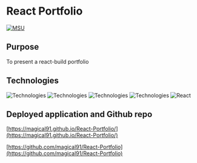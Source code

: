 # React Portfolio
[![MSU](https://img.shields.io/badge/MSU-Coding%20Bootcamp-green/)](https://bootcamp.msu.edu/)



## Purpose

To present a react-build portfolio

## Technologies

![Technologies](https://img.shields.io/badge/-Git-F05032?logo=Git&logoColor=white)
![Technologies](https://img.shields.io/badge/-JavaScript-007396?logo=JavaScript&logoColor=white)
![Technologies](https://img.shields.io/badge/-Node.js-339933?logo=Node.js&logoColor=white)
![Technologies](https://img.shields.io/badge/-npm-CB3837?logo=npm&logoColor=white)
![React](https://img.shields.io/badge/react-%2320232a.svg?style=for-the-badge&logo=react&logoColor=%2361DAFB)

## Deployed application and Github repo

[https://magical91.github.io/React-Portfolio/](https://magical91.github.io/React-Portfolio/)

[https://github.com/magical91/React-Portfolio](https://github.com/magical91/React-Portfolio)